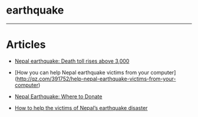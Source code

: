 # earthquake
------------------------------


# Articles
- [Nepal earthquake: Death toll rises above 3,000](http://www.bbc.com/news/world-asia-32475030)

- [How you can help Nepal earthquake victims from your computer] (http://qz.com/391752/help-nepal-earthquake-victims-from-your-computer)

- [Nepal Earthquake: Where to Donate](http://www.nytimes.com/2015/04/27/world/asia/where-to-donate-for-nepal.html?_r=0)

- [How to help the victims of Nepal’s earthquake disaster](http://www.pbs.org/newshour/rundown/nepal-earthquake-efforts/)
